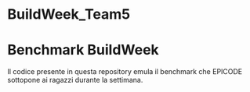 # BuildWeek_Team5

# Benchmark BuildWeek
Il codice presente in questa repository emula il benchmark che EPICODE sottopone ai ragazzi durante la settimana.
